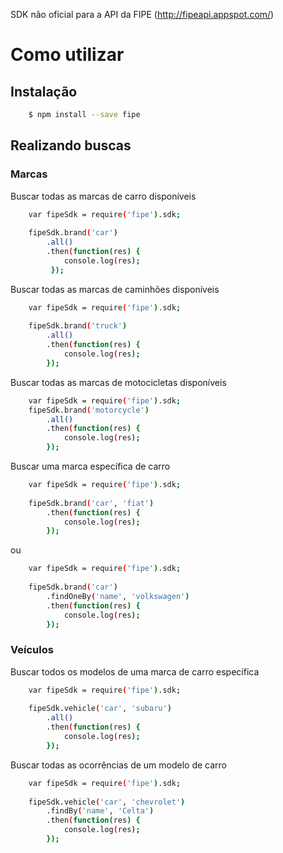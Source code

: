 SDK não oficial para a API da FIPE (http://fipeapi.appspot.com/)

# Como utilizar

## Instalação

```sh
    $ npm install --save fipe
```

## Realizando buscas

### Marcas

Buscar todas as marcas de carro disponíveis

```sh
    var fipeSdk = require('fipe').sdk;
    
    fipeSdk.brand('car')
        .all()
        .then(function(res) { 
            console.log(res); 
         });     
```

Buscar todas as marcas de caminhões disponíveis

```sh
    var fipeSdk = require('fipe').sdk;
    
    fipeSdk.brand('truck')
        .all()
        .then(function(res) { 
            console.log(res); 
        });
```

Buscar todas as marcas de motocicletas disponíveis

```sh
    var fipeSdk = require('fipe').sdk;
    fipeSdk.brand('motorcycle')
        .all()
        .then(function(res) { 
            console.log(res); 
        });
```

Buscar uma marca específica de carro

```sh
    var fipeSdk = require('fipe').sdk;
    
    fipeSdk.brand('car', 'fiat')
        .then(function(res) { 
            console.log(res); 
        });
```
ou 

```sh
    var fipeSdk = require('fipe').sdk;
    
    fipeSdk.brand('car')
        .findOneBy('name', 'volkswagen')
        .then(function(res) { 
            console.log(res); 
        });
```

### Veículos

Buscar todos os modelos de uma marca de carro específica

```sh
    var fipeSdk = require('fipe').sdk;
    
    fipeSdk.vehicle('car', 'subaru')
        .all()
        .then(function(res) { 
            console.log(res); 
        });
```

Buscar todas as ocorrências de um modelo de carro 

```sh
    var fipeSdk = require('fipe').sdk;
    
    fipeSdk.vehicle('car', 'chevrolet')
        .findBy('name', 'Celta')
        .then(function(res) { 
            console.log(res); 
        });    
```